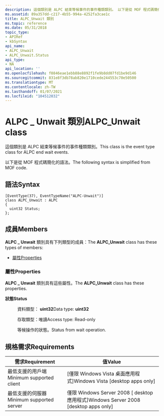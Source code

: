 ```yaml
---
description: 這個類別是 ALPC 結束等候事件的事件種類類別。 以下是從 MOF 程式碼簡化的語法。
ms.assetid: 89a357dd-c217-4b55-994a-4252fa3cae1c
title: ALPC_Unwait 類別
ms.topic: reference
ms.date: 05/31/2018
topic_type:
- APIRef
- kbSyntax
api_name:
- ALPC_Unwait
- ALPC_Unwait.Status
api_type:
- NA
api_location: ''
ms.openlocfilehash: f0846eae1ebb88e8892f1fe9b8dd07fd1be9d146
ms.sourcegitcommit: 831e8f3db78ab820e1710cede244553c70e50500
ms.translationtype: MT
ms.contentlocale: zh-TW
ms.lasthandoff: 01/07/2021
ms.locfileid: "104512032"
---
```

# <a name="alpc_unwait-class"></a><span data-ttu-id="dce8d-104">ALPC \_ Unwait 類別</span><span class="sxs-lookup"><span data-stu-id="dce8d-104">ALPC\_Unwait class</span></span>

<span data-ttu-id="dce8d-105">這個類別是 ALPC 結束等候事件的事件種類類別。</span><span class="sxs-lookup"><span data-stu-id="dce8d-105">This class is the event type class for ALPC end wait events.</span></span>

<span data-ttu-id="dce8d-106">以下是從 MOF 程式碼簡化的語法。</span><span class="sxs-lookup"><span data-stu-id="dce8d-106">The following syntax is simplified from MOF code.</span></span>

## <a name="syntax"></a><span data-ttu-id="dce8d-107">語法</span><span class="sxs-lookup"><span data-stu-id="dce8d-107">Syntax</span></span>

``` syntax
[EventType(37), EventTypeName("ALPC-Unwait")]
class ALPC_Unwait : ALPC
{
  uint32 Status;
};
```

## <a name="members"></a><span data-ttu-id="dce8d-108">成員</span><span class="sxs-lookup"><span data-stu-id="dce8d-108">Members</span></span>

<span data-ttu-id="dce8d-109">**ALPC \_ Unwait** 類別具有下列類型的成員：</span><span class="sxs-lookup"><span data-stu-id="dce8d-109">The **ALPC\_Unwait** class has these types of members:</span></span>

-   [<span data-ttu-id="dce8d-110">屬性</span><span class="sxs-lookup"><span data-stu-id="dce8d-110">Properties</span></span>](#properties)

### <a name="properties"></a><span data-ttu-id="dce8d-111">屬性</span><span class="sxs-lookup"><span data-stu-id="dce8d-111">Properties</span></span>

<span data-ttu-id="dce8d-112">**ALPC \_ Unwait** 類別具有這些屬性。</span><span class="sxs-lookup"><span data-stu-id="dce8d-112">The **ALPC\_Unwait** class has these properties.</span></span>

<dl> <dt>

<span data-ttu-id="dce8d-113">**狀態**</span><span class="sxs-lookup"><span data-stu-id="dce8d-113">**Status**</span></span>
</dt> <dd> <dl> <dt>

<span data-ttu-id="dce8d-114">資料類型： **uint32**</span><span class="sxs-lookup"><span data-stu-id="dce8d-114">Data type: **uint32**</span></span>
</dt> <dt>

<span data-ttu-id="dce8d-115">存取類型：唯讀</span><span class="sxs-lookup"><span data-stu-id="dce8d-115">Access type: Read-only</span></span>
</dt> </dl>

<span data-ttu-id="dce8d-116">等候操作的狀態。</span><span class="sxs-lookup"><span data-stu-id="dce8d-116">Status from wait operation.</span></span>

</dd> </dl>

## <a name="requirements"></a><span data-ttu-id="dce8d-117">規格需求</span><span class="sxs-lookup"><span data-stu-id="dce8d-117">Requirements</span></span>



| <span data-ttu-id="dce8d-118">需求</span><span class="sxs-lookup"><span data-stu-id="dce8d-118">Requirement</span></span> | <span data-ttu-id="dce8d-119">值</span><span class="sxs-lookup"><span data-stu-id="dce8d-119">Value</span></span> |
|-------------------------------------|------------------------------------------------------|
| <span data-ttu-id="dce8d-120">最低支援的用戶端</span><span class="sxs-lookup"><span data-stu-id="dce8d-120">Minimum supported client</span></span><br/> | <span data-ttu-id="dce8d-121">\[僅限 Windows Vista 桌面應用程式\]</span><span class="sxs-lookup"><span data-stu-id="dce8d-121">Windows Vista \[desktop apps only\]</span></span><br/>       |
| <span data-ttu-id="dce8d-122">最低支援的伺服器</span><span class="sxs-lookup"><span data-stu-id="dce8d-122">Minimum supported server</span></span><br/> | <span data-ttu-id="dce8d-123">僅限 Windows Server 2008 \[ desktop 應用程式\]</span><span class="sxs-lookup"><span data-stu-id="dce8d-123">Windows Server 2008 \[desktop apps only\]</span></span><br/> |



 

 




